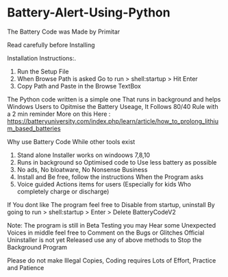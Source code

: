 # Battery-Alert-Using-Python

The Battery Code was Made by Primitar 

Read carefully before Installing

Installation Instructions:.
1. Run the Setup File
2. When Browse Path is asked 
	Go to run > shell:startup > Hit Enter
3. Copy Path and Paste in the Browse TextBox

The Python code written is a simple one That runs in background and helps Windows Users to Opitmise the Battery Useage, It Follows  80/40 Rule with a 2 min reminder
More on this Here : https://batteryuniversity.com/index.php/learn/article/how_to_prolong_lithium_based_batteries

Why use Battery Code While other tools exist
1. Stand alone Installer works on windoows 7,8,10
2. Runs in background so Optimised code to Use less battery as possible 
3. No ads, No bloatware, No Nonsense Business
4. Install and Be free, follow the instructions When the Program asks 
5. Voice guided Actions items for users (Especially for kids Who completely charge or discharge)

If You dont like The program feel free to Disable from startup, uninstall By going to run > shell:startup > Enter > Delete BatteryCodeV2


Note: The program is still in Beta Testing you may Hear some Unexpected Voices in middle
feel free to Comment on the Bugs or Glitches
Official Uninstaller is not yet Released use any of above methods to Stop the Background Program

Please do not make Illegal Copies, Coding requires Lots of Effort, Practice and Patience
